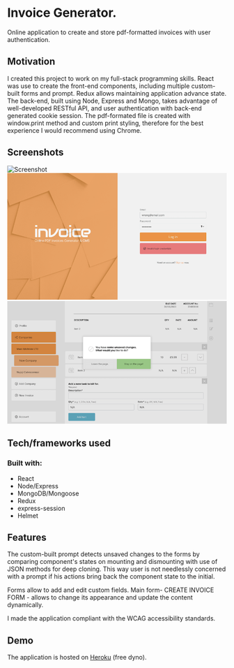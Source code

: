 # Invoice Generator.

Online application to create and store pdf-formatted invoices with user authentication.

## Motivation

I created this project to work on my full-stack programming skills. React was use to create the front-end components, including multiple custom-built forms and prompt. Redux allows maintaining application advance state. The back-end, built using Node, Express and Mongo, takes advantage of well-developed RESTful API, and user authentication with back-end generated cookie session. The pdf-formated file is created with window.print method and custom print styling, therefore for the best experience I would recommend using Chrome. 

## Screenshots

![Screenshot](https://k2project.github.io/portfolio/static/media/invoice.32d9cf4f.png)
![Screenshot](/client/src/imgs/demo_login.png)
![Screenshot](/client/src/imgs/demo_prompt.png)

## Tech/frameworks used

### Built with:
- React
- Node/Express
- MongoDB/Mongoose
- Redux
- express-session
- Helmet


## Features

The custom-built prompt detects unsaved changes to the forms by comparing component's states on mounting and dismounting with use of JSON methods for deep cloning. This way user is not needlessly concerned with a prompt if his actions bring back the component state to the initial.

Forms allow to add and edit custom fields.
Main form- CREATE INVOICE FORM - allows to change its appearance and update the content dynamically.

I made the application compliant with the WCAG accessibility standards.

## Demo

The application is hosted on [Heroku](https://invoice-pdf-generator.herokuapp.com) (free dyno).
